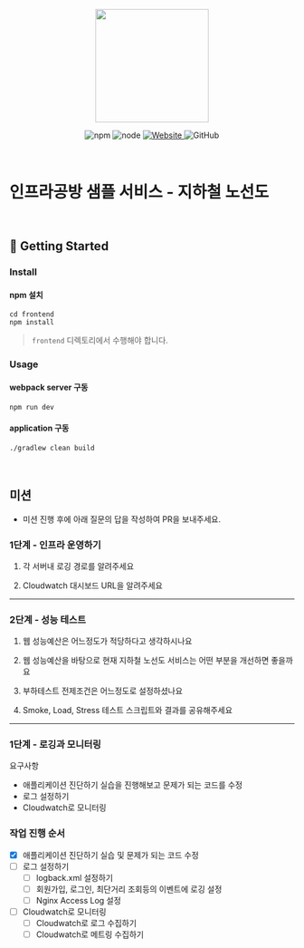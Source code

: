 <p align="center">
    <img width="200px;" src="https://raw.githubusercontent.com/woowacourse/atdd-subway-admin-frontend/master/images/main_logo.png"/>
</p>
<p align="center">
  <img alt="npm" src="https://img.shields.io/badge/npm-%3E%3D%205.5.0-blue">
  <img alt="node" src="https://img.shields.io/badge/node-%3E%3D%209.3.0-blue">
  <a href="https://edu.nextstep.camp/c/R89PYi5H" alt="nextstep atdd">
    <img alt="Website" src="https://img.shields.io/website?url=https%3A%2F%2Fedu.nextstep.camp%2Fc%2FR89PYi5H">
  </a>
  <img alt="GitHub" src="https://img.shields.io/github/license/next-step/atdd-subway-service">
</p>

<br>

# 인프라공방 샘플 서비스 - 지하철 노선도

<br>

## 🚀 Getting Started

### Install
#### npm 설치
```
cd frontend
npm install
```
> `frontend` 디렉토리에서 수행해야 합니다.

### Usage
#### webpack server 구동
```
npm run dev
```
#### application 구동
```
./gradlew clean build
```
<br>

## 미션

* 미션 진행 후에 아래 질문의 답을 작성하여 PR을 보내주세요.

### 1단계 - 인프라 운영하기
1. 각 서버내 로깅 경로를 알려주세요

2. Cloudwatch 대시보드 URL을 알려주세요

---

### 2단계 - 성능 테스트
1. 웹 성능예산은 어느정도가 적당하다고 생각하시나요

2. 웹 성능예산을 바탕으로 현재 지하철 노선도 서비스는 어떤 부분을 개선하면 좋을까요

3. 부하테스트 전제조건은 어느정도로 설정하셨나요

4. Smoke, Load, Stress 테스트 스크립트와 결과를 공유해주세요

---

### 1단계 - 로깅과 모니터링
요구사항
* 애플리케이션 진단하기 실습을 진행해보고 문제가 되는 코드를 수정
* 로그 설정하기
* Cloudwatch로 모니터링

### 작업 진행 순서
* [x] 애플리케이션 진단하기 실습 및 문제가 되는 코드 수정
* [ ] 로그 설정하기
    * [ ] logback.xml 설정하기
    * [ ] 회원가입, 로그인, 최단거리 조회등의 이벤트에 로깅 설정
    * [ ] Nginx Access Log 설정
* [ ] Cloudwatch로 모니터링
    * [ ] Cloudwatch로 로그 수집하기
    * [ ] Cloudwatch로 메트링 수집하기
